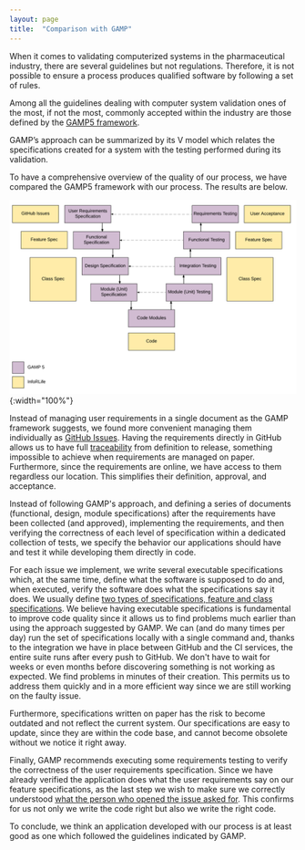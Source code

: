 ```yaml
---
layout: page
title:  "Comparison with GAMP"
---
```


When it comes to validating computerized systems in the pharmaceutical industry, there are several guidelines but not regulations. Therefore, it is not possible to ensure a process produces qualified software by following a set of rules.

Among all the guidelines dealing with computer system validation ones of the most, if not the most, commonly accepted within the industry are those defined by the [GAMP5 framework](https://www.ispe.org/publications/guidance-documents/gamp-5).

GAMP’s approach can be summarized by its V model which relates the specifications created for a system with the testing performed during its validation.

To have a comprehensive overview of the quality of our process, we have compared the GAMP5 framework with our process. The results are below.

![v-model](assets/images/v-model.png){:width="100%"}

Instead of managing user requirements in a single document as the GAMP framework suggests, we found more convenient managing them individually as [GitHub Issues](https://guides.github.com/features/issues/). Having the requirements directly in GitHub allows us to have full [traceability](https://inforlife.github.io/process/traceability.html) from definition to release, something impossible to achieve when requirements are managed on paper. Furthermore, since the requirements are online, we have access to them regardless our location. This simplifies their definition, approval, and acceptance.  

Instead of following GAMP's approach, and defining a series of documents (functional, design, module specifications) after the requirements have been collected (and approved), implementing the requirements, and then verifying the correctness of each level of specification within a dedicated collection of tests, we specify the behavior our applications should have and test it while developing them directly in code.

For each issue we implement, we write several executable specifications which, at the same time, define what the software is supposed to do and, when executed, verify the software does what the specifications say it does.
We usually define [two types of specifications, feature and class specifications](https://inforlife.github.io/process/test-driven-development.html#specifications). We believe having executable specifications is fundamental to improve code quality since it allows us to find problems much earlier than using the approach suggested by GAMP. We can (and do many times per day) run the set of specifications locally with a single command and, thanks to the integration we have in place between GitHub and the CI services, the entire suite runs after every push to GitHub. We don't have to wait for weeks or even months before discovering something is not working as expected. We find problems in minutes of their creation. This permits us to address them quickly and in a more efficient way since we are still working on the faulty issue.

Furthermore, specifications written on paper has the risk to become outdated and not reflect the current system. Our specifications are easy to update, since they are within the code base, and cannot become obsolete without we notice it right away.

Finally, GAMP recommends executing some requirements testing to verify the correctness of the user requirements specification.
Since we have already verified the application does what the user requirements say on our feature specifications, as the last step we wish to make sure we correctly understood [what the person who opened the issue asked for](https://inforlife.github.io/process/iterations.html#user-acceptance). This confirms for us not only we write the code right but also we write the right code.

To conclude, we think an application developed with our process is at least good as one which followed the guidelines indicated by GAMP.
